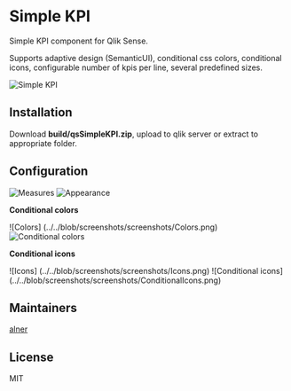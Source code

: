 # Simple KPI

Simple KPI component for Qlik Sense.

Supports adaptive design (SemanticUI), conditional css colors, conditional icons, configurable number of kpis per line, several predefined sizes.

![Simple KPI](../../blob/screenshots/screenshots/SimpleKPI.png)

## Installation

Download **build/qsSimpleKPI.zip**, upload to qlik server or extract to appropriate folder.

## Configuration

![Measures](../../blob/screenshots/screenshots/Measures.png)
![Appearance](../../blob/screenshots/screenshots/Appearance2.png)

**Conditional colors**

![Colors] (../../blob/screenshots/screenshots/Colors.png)
![Conditional colors](../../blob/screenshots/screenshots/ConditionalColors.png)

**Conditional icons**

![Icons] (../../blob/screenshots/screenshots/Icons.png)
![Conditional icons] (../../blob/screenshots/screenshots/ConditionalIcons.png)


## Maintainers

[alner](https://github.com/alner)

## License

MIT